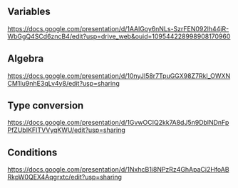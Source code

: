 ## Variables

https://docs.google.com/presentation/d/1AAlGoy6nNLs-SzrFEN092lh44jR-WbGgQ4SCd6zncB4/edit?usp=drive_web&ouid=109544228998908170960


## Algebra

https://docs.google.com/presentation/d/10nyJI58r7TpuGGX98Z7Rkl_OWXNCM1Iu9nhE3qLv4y8/edit?usp=sharing

## Type conversion

https://docs.google.com/presentation/d/1GvwOCIQ2kk7A8dJ5n9DblNDnFpPfZUbIKFITVVyqKWU/edit?usp=sharing

## Conditions

https://docs.google.com/presentation/d/1NxhcB1i8NPzRz4GhApaCi2HfoABRkpW0QEX4Aqgrxtc/edit?usp=sharing
